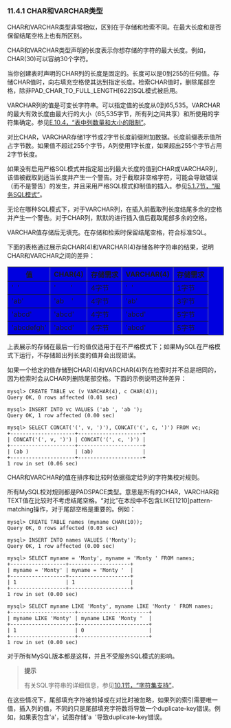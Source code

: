 ### 11.4.1 CHAR和VARCHAR类型

CHAR和VARCHAR类型非常相似，区别在于存储和检索不同。在最大长度和是否保留结尾空格上也有所区别。

CHAR和VARCHAR类型声明的长度表示你想存储的字符的最大长度。例如，CHAR(30)可以容纳30个字符。

当你创建表时声明的CHAR列的长度是固定的。长度可以是0到255的任何值。存储CHAR值时，向右填充空格使其达到指定长度。检索CHAR值时，删除尾部空格，除非PAD_CHAR\_TO\_FULL\_LENGTH[622]SQL模式被启用。

VARCHAR列的值是可变长字符串。可以指定值的长度从0到65,535。VARCHAR的最大有效长度由最大行的大小（65,535字节，所有列之间共享）和所使用的字符集确定。参见[E.10.4，“表中列数量和大小的限制”](../Appendix_E/E.10.04_Limits_on_Table_Column_Count_and_Row_Size.md)。

对比CHAR，VARCHAR存储1字节或2字节长度前缀附加数据。长度前缀表示值所占字节数。如果值不超过255个字节，A列使用1字长度，如果超出255个字节占用2字节长度。

如果没有启用严格SQL模式并指定超出列最大长度的值到CHAR或VARCHAR列，该值被截取到适当长度并产生一个警告。对于截取非空格字符，可能会导致错误（而不是警告）的发生，并且采用严格SQL模式抑制值的插入。参见[5.1.7节，“服务SQL模式”](../Chapter_05/05.01.07_Server_SQL_Modes.md)。

无论在哪种SQL模式下，对于VARCHAR列，在插入前截取列长度结尾多余的空格并产生一个警告。对于CHAR列，默默的进行插入值后截取尾部多余的空格。

VARCHAR值存储后无填充。在存储和检索时保留结尾空格，符合标准SQL。

下面的表格通过展示向CHAR(4)和VARCHAR(4)存储各种字符串的结果，说明CHAR和VARCHAR之间的差异：

<table border="1" width='100%' cellspacing="0" cellpadding="0" bgcolor="write">
<tr>
<th>值</th>
<th>CHAR(4)</th>
<th>存储需求</th>
<th>VARCHAR(4)</th>
<th>存储需求</th>
</tr>
<tr>
<td align="left">'&nbsp;&nbsp;'</td>
<td align="left">'&nbsp;&nbsp;&nbsp;&nbsp;&nbsp;&nbsp;&nbsp;&nbsp;'</td>
<td align="left">4字节</td>
<td align="left">'&nbsp;&nbsp;'</td>
<td align="left">1字节</td>
</tr>
<tr>
<td align="left">'ab'</td>
<td align="left">'ab&nbsp;&nbsp;&nbsp;&nbsp;'</td>
<td align="left">4字节</td>
<td align="left">'ab'</td>
<td align="left">3字节</td>
</tr>
<tr>
<td align="left">'abcd'</td>
<td align="left">'abcd'</td>
<td align="left">4字节</td>
<td align="left">'abcd'</td>
<td align="left">5字节</td>
</tr>
<tr>
<td align="left">'abcdefgh'</td>
<td align="left">'abcd'</td>
<td align="left">4字节</td>
<td align="left">'abcd'</td>
<td align="left">5字节</td>
</tr>
</table>

上表展示的存储在最后一行的值仅适用于在不严格模式下；如果MySQL在严格模式下运行，不存储超出列长度的值并会出现错误。

如果一个给定的值存储到CHAR(4)和VARCHAR(4)列在检索时并不总是相同的，因为检索时会从CHAR列删除尾部空格。下面的示例说明这种差异：

```
mysql> CREATE TABLE vc (v VARCHAR(4), c CHAR(4));
Query OK, 0 rows affected (0.01 sec)

mysql> INSERT INTO vc VALUES ('ab ', 'ab ');
Query OK, 1 row affected (0.00 sec)

mysql> SELECT CONCAT('(', v, ')'), CONCAT('(', c, ')') FROM vc;
+---------------------+---------------------+
| CONCAT('(', v, ')') | CONCAT('(', c, ')') |
+---------------------+---------------------+
| (ab )               | (ab)                |
+---------------------+---------------------+
1 row in set (0.06 sec)
```

CHAR和VARCHAR的值在排序和比较时依据指定给列的字符集校对规则。

所有MySQL校对规则都是PADSPACE类型。意思是所有的CHAR，VARCHAR和TEXT值在比较时不考虑结尾空格。“对比”在本段中不包含LIKE[1210]pattern-matching操作，对于尾部空格是重要的。例如：

```
mysql> CREATE TABLE names (myname CHAR(10));
Query OK, 0 rows affected (0.03 sec)

mysql> INSERT INTO names VALUES ('Monty');
Query OK, 1 row affected (0.00 sec)

mysql> SELECT myname = 'Monty', myname = 'Monty ' FROM names;
+------------------+--------------------+
| myname = 'Monty' | myname = 'Monty '  |
+------------------+--------------------+
| 1                | 1                  |
+------------------+--------------------+
1 row in set (0.00 sec)

mysql> SELECT myname LIKE 'Monty', myname LIKE 'Monty ' FROM names;
+---------------------+-----------------------+
| myname LIKE 'Monty' | myname LIKE 'Monty '  |
+---------------------+-----------------------+
| 1                   | 0                     |
+---------------------+-----------------------+
1 row in set (0.00 sec)
```

对于所有MySQL版本都是这样，并且不受服务SQL模式的影响。

> **提示**
> 
> 有关SQL字符串的详细信息，参见[10.1节，“字符集支持”](../Chapter_10/10.01.00_Character_Set_Support.md)。

在这些情况下，尾部填充字符被剪掉或在对比时被忽略，如果列的索引需要唯一值，插入列的值，不同的只是尾部填充字符数将导致一个duplicate-key错误。例如，如果表包含'a'，试图存储'a&nbsp;&nbsp;'导致duplicate-key错误。